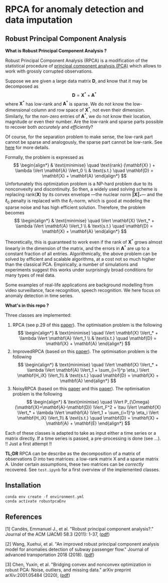 RPCA for anomaly detection and data imputation
=


## **Robust Principal Component Analysis**


**What is Robust Principal Component Analysis ?**

Robust Principal Component Analysis (RPCA) is a modification of the statistical procedure of [principal component analysis (PCA)](https://en.wikipedia.org/wiki/Principal_component_analysis) which allows to work with grossly corrupted observations.

Suppose we are given a large data matrix $\mathbf{D}$, and know that it may be decomposed as
$$
\mathbf{D} = \mathbf{X}^* + \mathbf{A}^*
$$
where $\mathbf{X}^*$ has low-rank and $\mathbf{A}^*$ is sparse. We do not know the low-dimensional column and row space of $\mathbf{X}^*$, not even their dimension. Similarly, for the non-zero entries of $\mathbf{A}^*$, we do not know their location, magnitude or even their number. Are the low-rank and sparse parts possible to recover both *accurately* and *efficiently*?

Of course, for the separation problem to make sense, the low-rank part cannot be sparse and analogously, the sparse part cannot be low-rank. See [here](https://arxiv.org/abs/0912.3599) for more details.

Formally, the problem is expressed as
$$
\begin{align*}
& \text{minimise} \quad \text{rank} (\mathbf{X} ) + \lambda \Vert \mathbf{A} \Vert_0 \\
& \text{s.t.} \quad \mathbf{D} = \mathbf{X} + \mathbf{A}
\end{align*}
$$
Unfortunately this optimization problem is a NP-hard problem due to its nonconvexity and discontinuity. So then, a widely used solving scheme is replacing rank($\mathbf{X}$) by its convex envelope —the nuclear norm $\Vert \mathbf{X} \Vert_*$— and the $\ell_0$ penalty is replaced with the $\ell_1$-norm, which is good at modeling the sparse noise and has high efficient solution. Therefore, the problem becomes
$$
\begin{align*}
& \text{minimise} \quad \Vert \mathbf{X} \Vert_* + \lambda \Vert \mathbf{A} \Vert_1 \\
& \text{s.t.} \quad \mathbf{D} = \mathbf{X} + \mathbf{A}
\end{align*}
$$

Theoretically, this is guaranteed to work even if the rank of $\mathbf{X}^*$ grows almost linearly in the dimension of the matrix, and the errors in $\mathbf{A}^*$ are up to a constant fraction of all entries. Algorithmically, the above problem can be solved by efficient and scalable algorithms, at a cost not so much higher than the classical PCA. Empirically, a number of simulations and experiments suggest this works under surprisingly broad conditions for many types of real data.

Some examples of real-life applications are background modelling from video surveillance, face recognition, speech recognition. We here focus on anomaly detection in time series.


**What's in this repo ?**

Three classes are implemented: 
1. RPCA (see p.29 of this [paper](https://arxiv.org/abs/0912.3599)).
The optimisation problem is the following 
$$
\begin{align*}
& \text{minimise} \quad \Vert \mathbf{X} \Vert_* + \lambda \Vert \mathbf{A} \Vert_1 \\
& \text{s.t.} \quad \mathbf{D} = \mathbf{X} + \mathbf{A}
\end{align*}
$$
2. ImprovedRPCA (based on this [paper](https://www.hindawi.com/journals/jat/2018/7191549/)). The optimisation problem is the following 
$$
\begin{align*}
& \text{minimise} \quad \Vert \mathbf{X} \Vert_* + \lambda \Vert \mathbf{A} \Vert_1 + \sum_{i=1}^p \eta_i \Vert \mathbf{H_iX} \Vert_1\\
& \text{s.t.} \quad \mathbf{D} = \mathbf{X} + \mathbf{A}
\end{align*}
$$
3. NoisyRPCA (based on this [paper](https://arxiv.org/abs/2001.05484) and this [paper](https://www.hindawi.com/journals/jat/2018/7191549/)). The optimisation problem is the following 
$$
\begin{align*}
& \text{minimise} \quad \Vert P_{\Omega}(\mathbf{X}+\mathbf{A}-\mathbf{D}) \Vert_F^2 + \tau \Vert \mathbf{X} \Vert_* + \lambda \Vert \mathbf{A} \Vert_1 + \sum_{i=1}^p \eta_i \Vert \mathbf{H_iX} \Vert_1\\
& \text{s.t.} \quad \mathbf{D} = \mathbf{X} + \mathbf{A} + \mathbf{E}
\end{align*}
$$

Each of these classes is adapted to take as input either a time series or a matrix directly. If a time series is passed, a pre-processing is done (see ...). !! Just a first attempt !!




**TL;DR** RPCA can be describe as the decomposition of a matrix of observations D into two matrices: a low-rank matrix X and a sparse matrix A. Under certain assumptions, these two matrices can be *correctly* recovered. See ```test.ipynb``` for a first overview of the implemented classes.


## **Installation**

```
conda env create -f environment.yml
conda activate robustpcaEnv
```

## **References**
[1] Candès, Emmanuel J., et al. "Robust principal component analysis?." Journal of the ACM (JACM) 58.3 (2011): 1-37, ([pdf](https://arxiv.org/abs/0912.3599))

[2] Wang, Xuehui, et al. "An improved robust principal component analysis model for anomalies detection of subway passenger flow." Journal of advanced transportation 2018 (2018). ([pdf](https://www.hindawi.com/journals/jat/2018/7191549/))

[3] Chen, Yuxin, et al. "Bridging convex and nonconvex optimization in robust PCA: Noise, outliers, and missing data." arXiv preprint arXiv:2001.05484 (2020), ([pdf](https://arxiv.org/abs/2001.05484))
